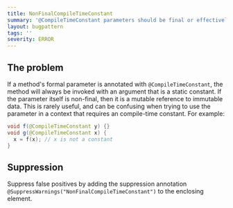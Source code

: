 ```yaml
---
title: NonFinalCompileTimeConstant
summary: '@CompileTimeConstant parameters should be final or effectively final'
layout: bugpattern
tags: ''
severity: ERROR
---
```


<!--
*** AUTO-GENERATED, DO NOT MODIFY ***
To make changes, edit the @BugPattern annotation or the explanation in docs/bugpattern.
-->


## The problem
If a method's formal parameter is annotated with `@CompileTimeConstant`, the
method will always be invoked with an argument that is a static constant. If the
parameter itself is non-final, then it is a mutable reference to immutable data.
This is rarely useful, and can be confusing when trying to use the parameter in
a context that requires an compile-time constant. For example:

```java
void f(@CompileTimeConstant y) {}
void g(@CompileTimeConstant x) {
  x = f(x); // x is not a constant
}
```

## Suppression
Suppress false positives by adding the suppression annotation `@SuppressWarnings("NonFinalCompileTimeConstant")` to the enclosing element.
